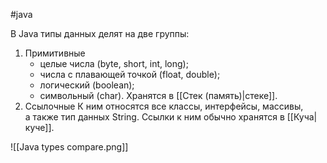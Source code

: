 #java

В Java типы данных делят на две группы: 

1. Примитивные 
    - целые числа (byte, short, int, long);
    - числа с плавающей точкой (float, double);
    - логический (boolean);
    - символьный (char).
    Хранятся в [[Стек (память)|стеке]].
2. Ссылочные
    К ним относятся все классы, интерфейсы, массивы, а также тип данных String.
    Ссылки к ним обычно хранятся в [[Куча|куче]].

![[Java types compare.png]]